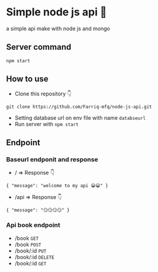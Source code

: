 # Simple node js api 🛴
a simple api make with node js and mongo
## Server command
  ```
  npm start
  ```
  
## How to use 
- Clone this repository 👇
```
git clone https://github.com/Farriq-mfq/node-js-api.git
```
- Setting database url on env file with name  `databseurl`
- Run server with `npm start`

## Endpoint
### Baseurl endponit and response
- / => Response 👇 

``
{
    "message": "welcome to my api 😀😀"
}
``

- /api => Response 👇 

``
{
    "message": "😏😏😏😏"
}
``

### Api book endpoint
- /book `GET`
- /book `POST`
- /book/:id `PUT`
- /book/:id `DELETE`
- /book/:id `GET`
